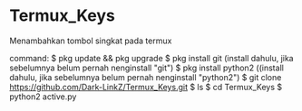 # Termux_Keys
Menambahkan tombol singkat pada termux

command:
$ pkg update && pkg upgrade
$ pkg install git (install dahulu, jika sebelumnya belum pernah nenginstall "git")
$ pkg install python2 ((install dahulu, jika sebelumnya belum pernah nenginstall "python2")
$ git clone https://github.com/Dark-LinkZ/Termux_Keys.git
$ ls
$ cd Termux_Keys
$ python2 active.py
